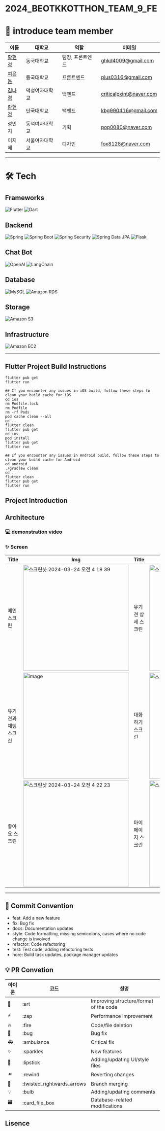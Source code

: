 # 2024_BEOTKKOTTHON_TEAM_9_FE


# 👋 introduce team member

| 이름                                        |대학교        |역할  | 이메일                |
| -------------------------------------------- | -------------- | ------ | -------------------- |
| [황현정](https://github.com/bunju20)       | 동국대학교 | 팀장, 프론트엔드 | ghkd4009@gmail.com |
| [여은동](https://github.com/sillonjeu) | 동국대학교     | 프론트엔드 | pius0316@gmail.com |
| [김나령](https://github.com/nar0ng) | 덕성여자대학교     | 백엔드 | criticalpxint@naver.com |
| [황현정](https://github.com/kwon416) | 단국대학교    | 백엔드 | kbg990416@gmail.com |
| 정민지 | 동덕여자대학교     | 기획 | pop0080@naver.com |
| 이지혜 | 서울여자대학교    | 디자인 | fox8128@naver.com |


---

# 🛠️ Tech

## Frameworks
![Flutter](https://img.shields.io/badge/Flutter-02569B?style=for-the-badge&logo=flutter&logoColor=white)
![Dart](https://img.shields.io/badge/Dart-0175C2?style=for-the-badge&logo=dart&logoColor=white)

## Backend
![Spring](https://img.shields.io/badge/Spring-6DB33F?style=for-the-badge&logo=spring&logoColor=white)
![Spring Boot](https://img.shields.io/badge/Spring_Boot-F2F4F9?style=for-the-badge&logo=spring-boot)
![Spring Security](https://img.shields.io/badge/Spring_Security-6DB33F?style=for-the-badge&logo=spring-security&logoColor=white)
![Spring Data JPA](https://img.shields.io/badge/Spring_Data_JPA-6DB33F?style=for-the-badge&logo=spring&logoColor=white)
![Flask](https://img.shields.io/badge/Flask-000000?style=for-the-badge&logo=flask&logoColor=white)

## Chat Bot
![OpenAI](https://img.shields.io/badge/OpenAI-412991?style=for-the-badge&logo=openai&logoColor=white)
![LangChain](https://img.shields.io/badge/LangChain-34D058?style=for-the-badge&logo=langchain&logoColor=white)

## Database
![MySQL](https://img.shields.io/badge/MySQL-4479A1?style=for-the-badge&logo=mysql&logoColor=white)
![Amazon RDS](https://img.shields.io/badge/Amazon_RDS-527FFF?style=for-the-badge&logo=amazon-rds&logoColor=white)

## Storage
![Amazon S3](https://img.shields.io/badge/Amazon_S3-569A31?style=for-the-badge&logo=amazon-s3&logoColor=white)

## Infrastructure
![Amazon EC2](https://img.shields.io/badge/Amazon_EC2-FF9900?style=for-the-badge&logo=amazonec2&logoColor=white)

---

## Flutter Project Build Instructions
```
flutter pub get
flutter run

## If you encounter any issues in iOS build, follow these steps to clean your build cache for iOS
cd ios
rm Podfile.lock
rm Podfile
rm -rf Pods
pod cache clean --all
cd ..
flutter clean
flutter pub get
cd ios
pod install
flutter pub get
flutter run

## If you encounter any issues in Android build, follow these steps to clean your build cache for Android 
cd android
./gradlew clean
cd ..
flutter clean
flutter pub get
flutter run
```
## Project Introduction

## Architecture

### 💻 demonstration video
 


### ✨ Screen
| Title         | Img                                   | Title         | Img                                   |
| ------------ | ---------------------------------------- | ------------ | ---------------------------------------- |
| 메인 스크린    | <img width="344" alt="스크린샷 2024-03-24 오전 4 18 39" src="https://github.com/goormthon-Univ/2024_BEOTKKOTTHON_TEAM_9_FE/assets/59414536/f736e79b-a258-4c28-b141-5a343818f368">| 유기견 상세 스크린  | <img width="344" alt="스크린샷 2024-03-24 오전 4 19 24" src="https://github.com/goormthon-Univ/2024_BEOTKKOTTHON_TEAM_9_FE/assets/59414536/9e0824dd-427c-4afa-8bab-db0d7439de65">|
| 유기견과 채팅 스크린    |<img width="344" alt="image" src="https://github.com/goormthon-Univ/2024_BEOTKKOTTHON_TEAM_9_FE/assets/59414536/d3f0b851-9e4c-4e41-b380-1b6ffe180779">| 대화하기 스크린   | <img width="344" alt="스크린샷 2024-03-24 오전 4 21 17" src="https://github.com/goormthon-Univ/2024_BEOTKKOTTHON_TEAM_9_FE/assets/59414536/1086b69a-30ca-4a99-9cfc-07f024d09a66">|
| 좋아요 스크린 | <img width="344" alt="스크린샷 2024-03-24 오전 4 22 23" src="https://github.com/goormthon-Univ/2024_BEOTKKOTTHON_TEAM_9_FE/assets/59414536/67a72203-baa0-445d-8a80-0e04e34c7ba0">| 마이페이지 스크린   | <img width="344" alt="스크린샷 2024-03-24 오전 4 22 40" src="https://github.com/goormthon-Univ/2024_BEOTKKOTTHON_TEAM_9_FE/assets/59414536/b812d729-309a-4688-87ad-a86da2a16b50">|


---

## 🎯 Commit Convention

- feat: Add a new feature
- fix: Bug fix
- docs: Documentation updates
- style: Code formatting, missing semicolons, cases where no code change is involved
- refactor: Code refactoring
- test: Test code, adding refactoring tests
- hore: Build task updates, package manager updates

## 💡 PR Convetion

| 아이콘 | 코드                       | 설명                     |
| ------ | -------------------------- | ------------------------ |
| 🎨     | :art                       | Improving structure/format of the code   |
| ⚡️    | :zap                       | Performance improvement               |
| 🔥     | :fire                      | 	Code/file deletion          |
| 🐛     | :bug                       | Bug fix             |
| 🚑     | :ambulance                 | Critical fix|
| ✨     | :sparkles                  | New features               |
| 💄     | :lipstick                  | Adding/updating UI/style files |
| ⏪     | :rewind                    | Reverting changes     |
| 🔀     | :twisted_rightwards_arrows | Branch merging            |
| 💡     | :bulb                      | Adding/updating comments         |
| 🗃      | :card_file_box             | Database-related modifications   |

## Lisence

